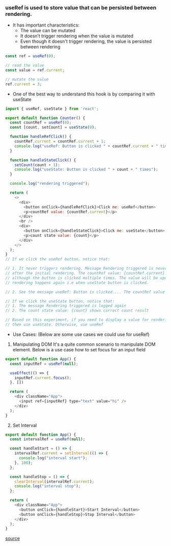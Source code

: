 ### useRef is used to store value that can be persisted between rendering.
- It has important characteristics:
	+ The value can be mutated
	+ It doesn’t trigger rendering when the value is mutated
	+ Even though it doesn't trigger rendering, the value is persisted between rendering

```js
const ref = useRef(0);

// read the value
const value = ref.current;

// mutate the value
ref.current = 3;
```

- One of the best way to understand this hook is by comparing it with useState

```js
import { useRef, useState } from 'react';

export default function Counter() {
  const countRef = useRef(0);
  const [count, setCount] = useState(0);

  function handleRefClick() {
    countRef.current = countRef.current + 1;
    console.log("useRef: Button is clicked " + countRef.current + " times");
  }

  function handleStateClick() {
    setCount(count + 1);
    console.log("useState: Button is clicked " + count + " times");
  }

  console.log("rendering triggered");

  return (
    <>
      <div>
        <button onClick={handleRefClick}>Click me: useRef</button>
        <p>countRef value: {countRef.current}</p>
      </div>
      <br />
      <div>
        <button onClick={handleStateClick}>Click me: useState</button>
        <p>count state value: {count}</p>
      </div>
    </>
  );
}
// If we click the useRef button, notice that:

// 1. It never triggers rendering. Message Rendering triggered is never logged again
// after the initial rendering. The countRef value: {countRef.current} in the template keeps showing 0,
// although the button is clicked multiple times. The value will be updated in the template once
// rendering happens again i.e when useState button is clicked.

// 2. See the message useRef: Button is clicked.... The countRef value is incremented overtime, so the value is persisted between rendering.

// If we click the useState button, notice that:
// 1. The message Rendering triggered is logged again
// 2. The count state value: {count} shows correct count result

// Based on this experiment, if you need to display a value for rendering (in the template),
// then use useState. Otherwise, use useRef
```

- Use Cases: (Below are some use cases we could use for useRef)
1. Manipulating DOM
It's a quite common scenario to manipulate DOM element. Below is a use case how to set focus for an input field

```js
export default function App() {
  const inputRef = useRef(null);

  useEffect(() => {
    inputRef.current.focus();
  }, [])

  return (
    <div className="App">
      <input ref={inputRef} type="text" value="hi" />
    </div>
  );
}
```
2. Set Interval

```js
export default function App() {
  const intervalRef = useRef(null);

  const handleStart = () => {
    intervalRef.current = setInterval(() => {
      console.log("interval start");
    }, 100);
  };

  const handleStop = () => {
    clearInterval(intervalRef.current);
    console.log("interval stop");
  };

  return (
    <div className="App">
      <button onClick={handleStart}>Start Interval</button>
      <button onClick={handleStop}>Stop Interval</button>
    </div>
  );
}
```
[source](https://budiirawan.com/understanding-react-use-ref/)
